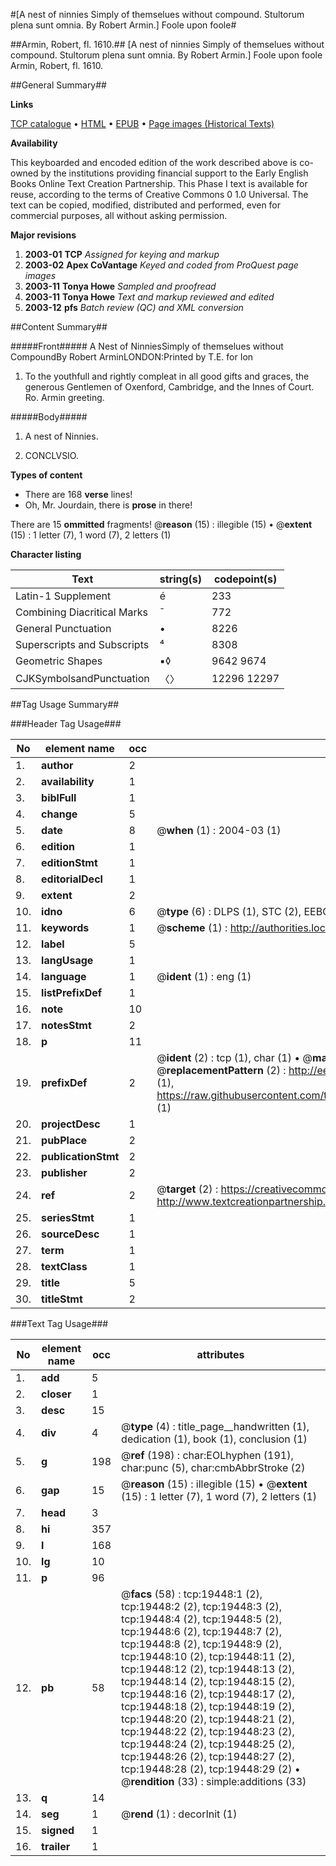 #[A nest of ninnies Simply of themselues without compound. Stultorum plena sunt omnia. By Robert Armin.] Foole upon foole#

##Armin, Robert, fl. 1610.##
[A nest of ninnies Simply of themselues without compound. Stultorum plena sunt omnia. By Robert Armin.]
Foole upon foole
Armin, Robert, fl. 1610.

##General Summary##

**Links**

[TCP catalogue](http://www.ota.ox.ac.uk/tcp/)  • 
[HTML](http://tei.it.ox.ac.uk/tcp/Texts-HTML/free/A21/A21397.html)  • 
[EPUB](http://tei.it.ox.ac.uk/tcp/Texts-EPUB/free/A21/A21397.epub) • 
[Page images (Historical Texts)](https://data.historicaltexts.jisc.ac.uk/view?pubId=eebo-99854042e&pageId=eebo-99854042e-19448-1)

**Availability**

This keyboarded and encoded edition of the
	       work described above is co-owned by the institutions
	       providing financial support to the Early English Books
	       Online Text Creation Partnership. This Phase I text is
	       available for reuse, according to the terms of Creative
	       Commons 0 1.0 Universal. The text can be copied,
	       modified, distributed and performed, even for
	       commercial purposes, all without asking permission.

**Major revisions**

1. __2003-01__ __TCP__ *Assigned for keying and markup*
1. __2003-02__ __Apex CoVantage__ *Keyed and coded from ProQuest page images*
1. __2003-11__ __Tonya Howe__ *Sampled and proofread*
1. __2003-11__ __Tonya Howe__ *Text and markup reviewed and edited*
1. __2003-12__ __pfs__ *Batch review (QC) and XML conversion*

##Content Summary##

#####Front#####
A
Nest of NinniesSimply of themselues without
CompoundBy Robert ArminLONDON:Printed by T.E. for Ion 
1. To the youthfull and rightly compleat in all good gifts and graces, the generous Gentlemen of Oxenford, Cambridge, and the Innes of Court. Ro. Armin greeting.

#####Body#####

1. A nest of Ninnies.

1. CONCLVSIO.

**Types of content**

  * There are 168 **verse** lines!
  * Oh, Mr. Jourdain, there is **prose** in there!

There are 15 **ommitted** fragments! 
 @__reason__ (15) : illegible (15)  •  @__extent__ (15) : 1 letter (7), 1 word (7), 2 letters (1)

**Character listing**


|Text|string(s)|codepoint(s)|
|---|---|---|
|Latin-1 Supplement|é|233|
|Combining             Diacritical Marks|̄|772|
|General Punctuation|•|8226|
|Superscripts             and Subscripts|⁴|8308|
|Geometric Shapes|▪◊|9642 9674|
|CJKSymbolsandPunctuation|〈〉|12296 12297|

##Tag Usage Summary##

###Header Tag Usage###

|No|element name|occ|attributes|
|---|---|---|---|
|1.|__author__|2||
|2.|__availability__|1||
|3.|__biblFull__|1||
|4.|__change__|5||
|5.|__date__|8| @__when__ (1) : 2004-03 (1)|
|6.|__edition__|1||
|7.|__editionStmt__|1||
|8.|__editorialDecl__|1||
|9.|__extent__|2||
|10.|__idno__|6| @__type__ (6) : DLPS (1), STC (2), EEBO-CITATION (1), PROQUEST (1), VID (1)|
|11.|__keywords__|1| @__scheme__ (1) : http://authorities.loc.gov/ (1)|
|12.|__label__|5||
|13.|__langUsage__|1||
|14.|__language__|1| @__ident__ (1) : eng (1)|
|15.|__listPrefixDef__|1||
|16.|__note__|10||
|17.|__notesStmt__|2||
|18.|__p__|11||
|19.|__prefixDef__|2| @__ident__ (2) : tcp (1), char (1)  •  @__matchPattern__ (2) : ([0-9\-]+):([0-9IVX]+) (1), (.+) (1)  •  @__replacementPattern__ (2) : http://eebo.chadwyck.com/downloadtiff?vid=$1&page=$2 (1), https://raw.githubusercontent.com/textcreationpartnership/Texts/master/tcpchars.xml#$1 (1)|
|20.|__projectDesc__|1||
|21.|__pubPlace__|2||
|22.|__publicationStmt__|2||
|23.|__publisher__|2||
|24.|__ref__|2| @__target__ (2) : https://creativecommons.org/publicdomain/zero/1.0/ (1), http://www.textcreationpartnership.org/docs/. (1)|
|25.|__seriesStmt__|1||
|26.|__sourceDesc__|1||
|27.|__term__|1||
|28.|__textClass__|1||
|29.|__title__|5||
|30.|__titleStmt__|2||


###Text Tag Usage###

|No|element name|occ|attributes|
|---|---|---|---|
|1.|__add__|5||
|2.|__closer__|1||
|3.|__desc__|15||
|4.|__div__|4| @__type__ (4) : title_page__handwritten (1), dedication (1), book (1), conclusion (1)|
|5.|__g__|198| @__ref__ (198) : char:EOLhyphen (191), char:punc (5), char:cmbAbbrStroke (2)|
|6.|__gap__|15| @__reason__ (15) : illegible (15)  •  @__extent__ (15) : 1 letter (7), 1 word (7), 2 letters (1)|
|7.|__head__|3||
|8.|__hi__|357||
|9.|__l__|168||
|10.|__lg__|10||
|11.|__p__|96||
|12.|__pb__|58| @__facs__ (58) : tcp:19448:1 (2), tcp:19448:2 (2), tcp:19448:3 (2), tcp:19448:4 (2), tcp:19448:5 (2), tcp:19448:6 (2), tcp:19448:7 (2), tcp:19448:8 (2), tcp:19448:9 (2), tcp:19448:10 (2), tcp:19448:11 (2), tcp:19448:12 (2), tcp:19448:13 (2), tcp:19448:14 (2), tcp:19448:15 (2), tcp:19448:16 (2), tcp:19448:17 (2), tcp:19448:18 (2), tcp:19448:19 (2), tcp:19448:20 (2), tcp:19448:21 (2), tcp:19448:22 (2), tcp:19448:23 (2), tcp:19448:24 (2), tcp:19448:25 (2), tcp:19448:26 (2), tcp:19448:27 (2), tcp:19448:28 (2), tcp:19448:29 (2)  •  @__rendition__ (33) : simple:additions (33)|
|13.|__q__|14||
|14.|__seg__|1| @__rend__ (1) : decorInit (1)|
|15.|__signed__|1||
|16.|__trailer__|1||
